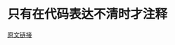 # 只有在代码表达不清时才注释

[原文链接](https://97-things-every-x-should-know.gitbooks.io/97-things-every-programmer-should-know/content/en/thing_17/thing_17/)